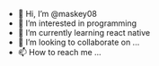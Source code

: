- 👋 Hi, I’m @maskey08
- 👀 I’m interested in programming
- 🌱 I’m currently learning react native
- 💞️ I’m looking to collaborate on ...
- 📫 How to reach me ...

<!---
maskey08/maskey08 is a ✨ special ✨ repository because its `README.md` (this file) appears on your GitHub profile.
You can click the Preview link to take a look at your changes.
--->
